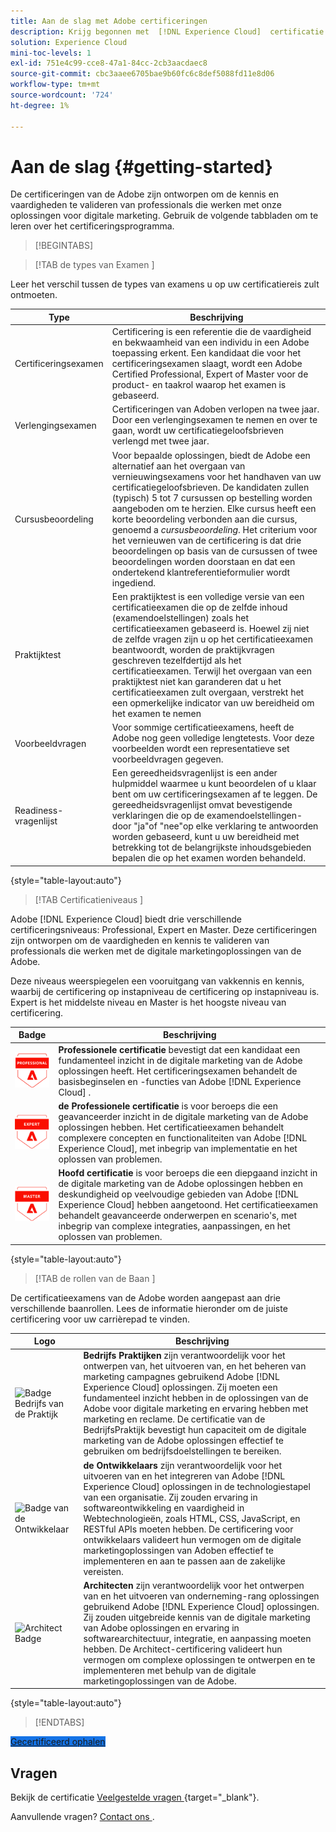 ```yaml
---
title: Aan de slag met Adobe certificeringen
description: Krijg begonnen met  [!DNL Experience Cloud]  certificatie. Meer informatie over het programma en deze website.
solution: Experience Cloud
mini-toc-levels: 1
exl-id: 751e4c99-cce8-47a1-84cc-2cb3aacdaec8
source-git-commit: cbc3aaee6705bae9b60fc6c8def5088fd11e8d06
workflow-type: tm+mt
source-wordcount: '724'
ht-degree: 1%

---
```


# Aan de slag {#getting-started}

De certificeringen van de Adobe zijn ontworpen om de kennis en vaardigheden te valideren van professionals die werken met onze oplossingen voor digitale marketing. Gebruik de volgende tabbladen om te leren over het certificeringsprogramma.

>[!BEGINTABS]

>[!TAB  de types van Examen ]

Leer het verschil tussen de types van examens u op uw certificatiereis zult ontmoeten.

| Type | Beschrijving |
| ------- | ------- |
| Certificeringsexamen | Certificering is een referentie die de vaardigheid en bekwaamheid van een individu in een Adobe toepassing erkent. Een kandidaat die voor het certificeringsexamen slaagt, wordt een Adobe Certified Professional, Expert of Master voor de product- en taakrol waarop het examen is gebaseerd. |
| Verlengingsexamen | Certificeringen van Adoben verlopen na twee jaar. Door een verlengingsexamen te nemen en over te gaan, wordt uw certificatiegeloofsbrieven verlengd met twee jaar. |
| Cursusbeoordeling | Voor bepaalde oplossingen, biedt de Adobe een alternatief aan het overgaan van vernieuwingsexamens voor het handhaven van uw certificatiegeloofsbrieven. De kandidaten zullen (typisch) 5 tot 7 cursussen op bestelling worden aangeboden om te herzien. Elke cursus heeft een korte beoordeling verbonden aan die cursus, genoemd a _cursusbeoordeling_. Het criterium voor het vernieuwen van de certificering is dat drie beoordelingen op basis van de cursussen of twee beoordelingen worden doorstaan en dat een ondertekend klantreferentieformulier wordt ingediend. |
| Praktijktest | Een praktijktest is een volledige versie van een certificatieexamen die op de zelfde inhoud (examendoelstellingen) zoals het certificatieexamen gebaseerd is. Hoewel zij niet de zelfde vragen zijn u op het certificatieexamen beantwoordt, worden de praktijkvragen geschreven tezelfdertijd als het certificatieexamen. Terwijl het overgaan van een praktijktest niet kan garanderen dat u het certificatieexamen zult overgaan, verstrekt het een opmerkelijke indicator van uw bereidheid om het examen te nemen |
| Voorbeeldvragen | Voor sommige certificatieexamens, heeft de Adobe nog geen volledige lengtetests. Voor deze voorbeelden wordt een representatieve set voorbeeldvragen gegeven. |
| Readiness-vragenlijst | Een gereedheidsvragenlijst is een ander hulpmiddel waarmee u kunt beoordelen of u klaar bent om uw certificeringsexamen af te leggen. De gereedheidsvragenlijst omvat bevestigende verklaringen die op de examendoelstellingen-door &quot;ja&quot;of &quot;nee&quot;op elke verklaring te antwoorden worden gebaseerd, kunt u uw bereidheid met betrekking tot de belangrijkste inhoudsgebieden bepalen die op het examen worden behandeld. |

{style="table-layout:auto"}

>[!TAB  Certificatieniveaus ]

Adobe [!DNL Experience Cloud] biedt drie verschillende certificeringsniveaus: Professional, Expert en Master. Deze certificeringen zijn ontworpen om de vaardigheden en kennis te valideren van professionals die werken met de digitale marketingoplossingen van de Adobe.

Deze niveaus weerspiegelen een vooruitgang van vakkennis en kennis, waarbij de certificering op instapniveau de certificering op instapniveau is. Expert is het middelste niveau en Master is het hoogste niveau van certificering.

| Badge | Beschrijving |
| ------- | ------- |
| ![ Professionele Badge ](/help/certifications/assets/professional-badge-Xsmall.png) | **Professionele certificatie** bevestigt dat een kandidaat een fundamenteel inzicht in de digitale marketing van de Adobe oplossingen heeft. Het certificeringsexamen behandelt de basisbeginselen en -functies van Adobe [!DNL Experience Cloud] . |
| ![ Deskundige Badge ](/help/certifications/assets/expert-badge-Xsmall.png) | **de Professionele certificatie** is voor beroeps die een geavanceerder inzicht in de digitale marketing van de Adobe oplossingen hebben. Het certificatieexamen behandelt complexere concepten en functionaliteiten van Adobe [!DNL Experience Cloud], met inbegrip van implementatie en het oplossen van problemen. |
| ![ Hoofdbadge ](/help/certifications/assets/master-badge-Xsmall.png) | **Hoofd certificatie** is voor beroeps die een diepgaand inzicht in de digitale marketing van de Adobe oplossingen hebben en deskundigheid op veelvoudige gebieden van Adobe [!DNL Experience Cloud] hebben aangetoond. Het certificatieexamen behandelt geavanceerde onderwerpen en scenario&#39;s, met inbegrip van complexe integraties, aanpassingen, en het oplossen van problemen. |

{style="table-layout:auto"}

>[!TAB  de rollen van de Baan ]

De certificatieexamens van de Adobe worden aangepast aan drie verschillende baanrollen. Lees de informatie hieronder om de juiste certificering voor uw carrièrepad te vinden.

| Logo | Beschrijving |
| ------- | ------- |
| ![ Badge Bedrijfs van de Praktijk ](/help/certifications/assets/business_practitioner_blk_small.png) | **Bedrijfs Praktijken** zijn verantwoordelijk voor het ontwerpen van, het uitvoeren van, en het beheren van marketing campagnes gebruikend Adobe [!DNL Experience Cloud] oplossingen. Zij moeten een fundamenteel inzicht hebben in de oplossingen van de Adobe voor digitale marketing en ervaring hebben met marketing en reclame. De certificatie van de BedrijfsPraktijk bevestigt hun capaciteit om de digitale marketing van de Adobe oplossingen effectief te gebruiken om bedrijfsdoelstellingen te bereiken. |
| ![ Badge van de Ontwikkelaar ](/help/certifications/assets/developer_blk_small.png) | **de Ontwikkelaars** zijn verantwoordelijk voor het uitvoeren van en het integreren van Adobe [!DNL Experience Cloud] oplossingen in de technologiestapel van een organisatie. Zij zouden ervaring in softwareontwikkeling en vaardigheid in Webtechnologieën, zoals HTML, CSS, JavaScript, en RESTful APIs moeten hebben. De certificering voor ontwikkelaars valideert hun vermogen om de digitale marketingoplossingen van Adoben effectief te implementeren en aan te passen aan de zakelijke vereisten. |
| ![ Architect Badge ](/help/certifications/assets/architect_blk_small.png) | **Architecten** zijn verantwoordelijk voor het ontwerpen van en het uitvoeren van onderneming-rang oplossingen gebruikend Adobe [!DNL Experience Cloud] oplossingen. Zij zouden uitgebreide kennis van de digitale marketing van Adobe oplossingen en ervaring in softwarearchitectuur, integratie, en aanpassing moeten hebben. De Architect-certificering valideert hun vermogen om complexe oplossingen te ontwerpen en te implementeren met behulp van de digitale marketingoplossingen van de Adobe. |

{style="table-layout:auto"}

<!--

>[!TAB Certification journey]

The Certification Journey Guide is a comprehensive tool designed to provide you with all the information you need to prepare for a certification exam. The guide is divided into three main sections: Get Ready, Get Prepped, and Get Certified.

| Sections | Description |
| ------- | ------- |
|**Get Ready** | Intended to give an overview of the exam, including information about the intended audience, exam details, readiness self-assessment, exam objectives, and scope. This section helps you understand the exam and what you can expect when taking it. The readiness self-assessment is particularly helpful, as it allows you to determine your current level of knowledge and identify areas where you may need to focus your study efforts. |
| **Get Prepped** | Is where you can find training and resources to help you prepare for the exam. This section includes information about and links to study materials and training courses. |
| **Get Certified** | Offers valuable information on how to register for the certification exam, including details about the registration process and available payment methods. In addition, this section also provides a clear overview of the exam process. Look to this section for helpful resources, such as a link to the Adobe Certification Prep Portal for exams that offer practice tests, as well as links to register for certification exams. |

{style="table-layout:auto"}

-->

>[!ENDTABS]

<a href="https://experienceleague.adobe.com/docs/certification/certification/how-to-get-certified.html" target="_blank" class="spectrum-Button spectrum-Button--fill spectrum-Button--accent spectrum-Button--sizeM is-margin-bottom-big-big at-element-click-tracking" style="background-color:#1473E6">

<span class="spectrum-Button-label has-no-wrap">
   Gecertificeerd ophalen
</span>
</a>

## Vragen

Bekijk de certificatie [ Veelgestelde vragen ](https://experienceleague.adobe.com/docs/certification/certification/faq.html) {target="_blank"}.

Aanvullende vragen? [ Contact ons ](mailto:certif@adobe.com).
